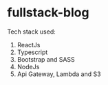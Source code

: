 # fullstack-blog

Tech stack used:

1. ReactJs
2. Typescript
3. Bootstrap and SASS
4. NodeJs
5. Api Gateway, Lambda and S3